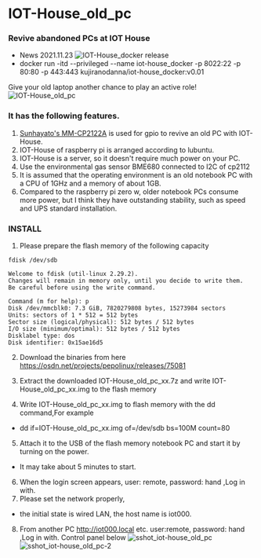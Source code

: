# IOT-House_old_pc
### Revive abandoned PCs at IOT House
- News 2021.11.23 ![IOT-House_docker]() release
- docker run -itd --privileged --name iot-house_docker -p 8022:22 -p 80:80 -p 443:443 kujiranodanna/iot-house_docker:v0.01

Give your old laptop another chance to play an active role!
![IOT-House_old_pc](https://user-images.githubusercontent.com/70492305/115954863-33bc7700-a52e-11eb-9c52-d42f607de5d1.jpeg)

### It has the following features.
1. [Sunhayato's MM-CP2122A](https://www.sunhayato.co.jp/material2/ett09/item_1083) is used for gpio to revive an old PC with IOT-House.
2. IOT-House of raspberry pi is arranged according to lubuntu.
3. IOT-House is a server, so it doesn't require much power on your PC.
4. Use the environmental gas sensor BME680 connected to I2C of cp2112
5. It is assumed that the operating environment is an old notebook PC with a CPU of 1GHz and a memory of about 1GB.
6. Compared to the raspberry pi zero w, older notebook PCs consume more power, but I think they have outstanding stability, such as speed and UPS standard installation.
### INSTALL
1. Please prepare the flash memory of the following capacity

```
fdisk /dev/sdb

Welcome to fdisk (util-linux 2.29.2).
Changes will remain in memory only, until you decide to write them.
Be careful before using the write command.

Command (m for help): p
Disk /dev/mmcblk0: 7.3 GiB, 7820279808 bytes, 15273984 sectors
Units: sectors of 1 * 512 = 512 bytes
Sector size (logical/physical): 512 bytes / 512 bytes
I/O size (minimum/optimal): 512 bytes / 512 bytes
Disklabel type: dos
Disk identifier: 0x15ae16d5
```
2. Download the binaries from here
https://osdn.net/projects/pepolinux/releases/75081

3. Extract the downloaded IOT-House_old_pc_xx.7z and write IOT-House_old_pc_xx.img to the flash memory
4. Write IOT-House_old_pc_xx.img to flash memory with the dd command,For example
- dd if=IOT-House_old_pc_xx.img of=/dev/sdb bs=100M count=80
5. Attach it to the USB of the flash memory notebook PC and start it by turning on the power.
- It may take about 5 minutes to start.
6. When the login screen appears, user: remote, password: hand ,Log in with.
7. Please set the network properly,
- the initial state is wired LAN, the host name is iot000.
8. From another PC http://iot000.local etc. user:remote, password: hand ,Log in with.
Control panel below
![sshot_iot-house_old_pc](https://user-images.githubusercontent.com/70492305/117527575-08df2200-b008-11eb-990a-0898cda7eed1.png)
![sshot_iot-house_old_pc-2](https://user-images.githubusercontent.com/70492305/117527767-6758d000-b009-11eb-8510-1410da3beade.png)
